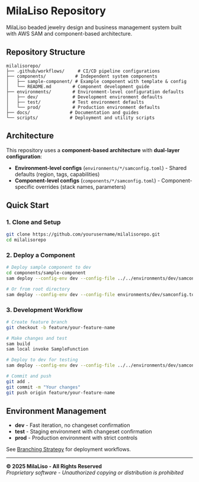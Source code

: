 # MilaLiso Repository

MilaLiso beaded jewelry design and business management system built with AWS SAM and component-based architecture.

## Repository Structure

```
milalisorepo/
├── .github/workflows/     # CI/CD pipeline configurations
├── components/           # Independent system components
│   ├── sample-component/ # Example component with template & config
│   └── README.md        # Component development guide
├── environments/        # Environment-level configuration defaults
│   ├── dev/             # Development environment defaults
│   ├── test/            # Test environment defaults
│   └── prod/            # Production environment defaults
├── docs/               # Documentation and guides
└── scripts/            # Deployment and utility scripts
```

## Architecture

This repository uses a **component-based architecture** with **dual-layer configuration**:

- **Environment-level configs** (`environments/*/samconfig.toml`) - Shared defaults (region, tags, capabilities)
- **Component-level configs** (`components/*/samconfig.toml`) - Component-specific overrides (stack names, parameters)

## Quick Start

### 1. Clone and Setup
```bash
git clone https://github.com/yourusername/milalisorepo.git
cd milalisorepo
```

### 2. Deploy a Component
```bash
# Deploy sample component to dev
cd components/sample-component
sam deploy --config-env dev --config-file ../../environments/dev/samconfig.toml

# Or from root directory
sam deploy --config-env dev --config-file environments/dev/samconfig.toml --template-file components/sample-component/template.yaml
```

### 3. Development Workflow
```bash
# Create feature branch
git checkout -b feature/your-feature-name

# Make changes and test
sam build
sam local invoke SampleFunction

# Deploy to dev for testing
sam deploy --config-env dev --config-file ../../environments/dev/samconfig.toml

# Commit and push
git add .
git commit -m "Your changes"
git push origin feature/your-feature-name
```

## Environment Management

- **dev** - Fast iteration, no changeset confirmation
- **test** - Staging environment with changeset confirmation
- **prod** - Production environment with strict controls

See [Branching Strategy](docs/BRANCHING_STRATEGY.md) for deployment workflows.

---

**© 2025 MilaLiso - All Rights Reserved**  
*Proprietary software - Unauthorized copying or distribution is prohibited*